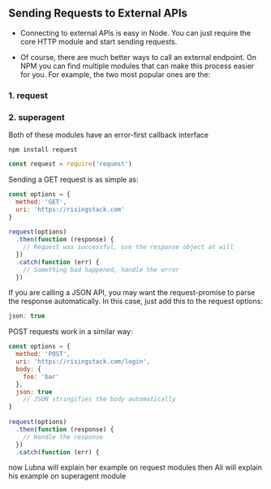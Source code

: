 ## Sending Requests to External APIs
* Connecting to external APIs is easy in Node. You can just require the core HTTP module and start sending requests.

* Of course, there are much better ways to call an external endpoint. On NPM you can find multiple modules that can make this process easier for you. Fo​r example, the two most popular ones are the:
### 1. request
### 2. superagent
Both of these modules have an error-first callback interface

```
npm install request
```

```js
const request = require('request')
```
Sending a GET request is as simple as:
```js
const options = {
  method: 'GET',
  uri: 'https://risingstack.com'
}
​
request(options)
  .then(function (response) {
    // Request was successful, use the response object at will
  })
  .catch(function (err) {
    // Something bad happened, handle the error
  })
```
If you are calling a JSON API, you may want the request-promise to parse the response automatically. In this case, just add this to the request options:

```js
json: true
```

POST requests work in a similar way:
```js
const options = {
  method: 'POST',
  uri: 'https://risingstack.com/login',
  body: {
    foo: 'bar'
  },
  json: true
    // JSON stringifies the body automatically
}
​
request(options)
  .then(function (response) {
    // Handle the response
  })
  .catch(function (err) {
```

now Lubna will explain her example on request modules
then
Ali will explain his example on superagent module

